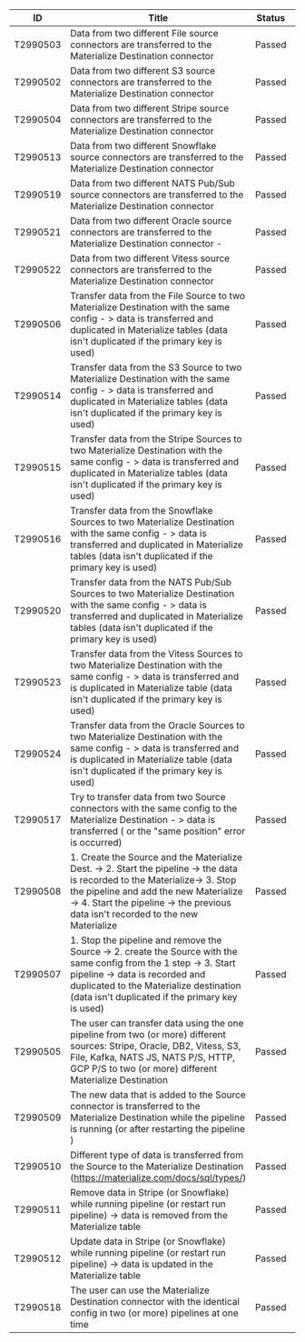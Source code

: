 | ID       | Title                                                                                                                                                                                                                                                      | Status | Comment |
| -------- | ---------------------------------------------------------------------------------------------------------------------------------------------------------------------------------------------------------------------------------------------------------- | ------ | ------- |
| T2990503 | Data from two different File source connectors are transferred to the Materialize Destination connector                                                                                                                                                    | Passed |         |
| T2990502 | Data from two different S3 source connectors are transferred to the Materialize Destination connector                                                                                                                                                      | Passed |         |
| T2990504 | Data from two different Stripe source connectors are transferred to the Materialize Destination connector                                                                                                                                                  | Passed |         |
| T2990513 | Data from two different Snowflake source connectors are transferred to the Materialize Destination connector                                                                                                                                               | Passed |         |
| T2990519 | Data from two different NATS Pub/Sub source connectors are transferred to the Materialize Destination connector                                                                                                                                            | Passed |         |
| T2990521 | Data from two different Oracle source connectors are transferred to the Materialize Destination connector -                                                                                                                                                | Passed |         |
| T2990522 | Data from two different Vitess source connectors are transferred to the Materialize Destination connector                                                                                                                                                  | Passed |         |
| T2990506 | Transfer data from the File Source to two Materialize Destination with the same config - > data is transferred and duplicated in Materialize tables (data isn't duplicated if the primary key is used)                                                     | Passed |         |
| T2990514 | Transfer data from the S3 Source to two Materialize Destination with the same config - > data is transferred and duplicated in Materialize tables (data isn't duplicated if the primary key is used)                                                       | Passed |         |
| T2990515 | Transfer data from the Stripe Sources to two Materialize Destination with the same config - > data is transferred and duplicated in Materialize tables (data isn't duplicated if the primary key is used)                                                  | Passed |         |
| T2990516 | Transfer data from the Snowflake Sources to two Materialize Destination with the same config - > data is transferred and duplicated in Materialize tables (data isn't duplicated if the primary key is used)                                               | Passed |         |
| T2990520 | Transfer data from the NATS Pub/Sub Sources to two Materialize Destination with the same config - > data is transferred and duplicated in Materialize tables (data isn't duplicated if the primary key is used)                                            | Passed |         |
| T2990523 | Transfer data from the Vitess Sources to two Materialize Destination with the same config - > data is transferred and is duplicated in Materialize table (data isn't duplicated if the primary key is used)                                                | Passed |         |
| T2990524 | Transfer data from the Oracle Sources to two Materialize Destination with the same config - > data is transferred and is duplicated in Materialize table (data isn't duplicated if the primary key is used)                                                | Passed |         |
| T2990517 | Try to transfer data from two Source connectors with the same config to the Materialize Destination - > data is transferred ( or the "same position" error is occurred)                                                                                    | Passed |         |
| T2990508 | 1\. Create the Source and the Materialize Dest. -> 2. Start the pipeline -> the data is recorded to the Materialize-> 3. Stop the pipeline and add the new Materialize -> 4. Start the pipeline -> the previous data isn't recorded to the new Materialize | Passed |         |
| T2990507 | 1\. Stop the pipeline and remove the Source -> 2. create the Source with the same config from the 1 step -> 3. Start pipeline -> data is recorded and duplicated to the Materialize destination (data isn't duplicated if the primary key is used)         | Passed |         |
| T2990505 | The user can transfer data using the one pipeline from two (or more) different sources: Stripe, Oracle, DB2, Vitess, S3, File, Kafka, NATS JS, NATS P/S, HTTP, GCP P/S to two (or more) different Materialize Destination                                  | Passed |         |
| T2990509 | The new data that is added to the Source connector is transferred to the Materialize Destination while the pipeline is running (or after restarting the pipeline )                                                                                         | Passed |         |
| T2990510 | Different type of data is transferred from the Source to the Materialize Destination (https://materialize.com/docs/sql/types/)                                                                                                                             | Passed |         |
| T2990511 | Remove data in Stripe (or Snowflake) while running pipeline (or restart run pipeline) -> data is removed from the Materialize table                                                                                                                        | Passed |         |
| T2990512 | Update data in Stripe (or Snowflake) while running pipeline (or restart run pipeline) -> data is updated in the Materialize table                                                                                                                          | Passed |         |
| T2990518 | The user can use the Materialize Destination connector with the identical config in two (or more) pipelines at one time                                                                                                                                    | Passed |         |
